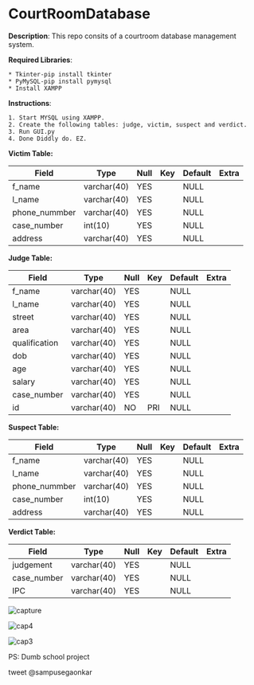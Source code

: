 # CourtRoomDatabase


**Description**: This repo consits of a courtroom database management system.  <br/>
  
  **Required Libraries**:     
  
    * Tkinter-pip install tkinter 
    * PyMySQL-pip install pymysql 
    * Install XAMPP
                     
  **Instructions**: 
  
    1. Start MYSQL using XAMPP. 
    2. Create the following tables: judge, victim, suspect and verdict.
    3. Run GUI.py
    4. Done Diddly do. EZ. 
 
 
**Victim Table:**

| Field         | Type        | Null | Key | Default | Extra |
| ------------- |-----------  |----- | --- |-------- |-------|
| f_name        | varchar(40) | YES  |     | NULL    |       |
| l_name        | varchar(40) | YES  |     | NULL    |       |
| phone_nummber | varchar(40) | YES  |     | NULL    |       |
| case_number   | int(10)     | YES  |     | NULL    |       |
| address       | varchar(40) | YES  |     | NULL    |       |

**Judge Table:**

| Field         | Type        | Null | Key | Default | Extra |
|---------------|-------------|------|-----|---------|-------|
| f_name        | varchar(40) | YES  |     | NULL    |       |
| l_name        | varchar(40) | YES  |     | NULL    |       |
| street        | varchar(40) | YES  |     | NULL    |       |
| area          | varchar(40) | YES  |     | NULL    |       |
| qualification | varchar(40) | YES  |     | NULL    |       |
| dob           | varchar(40) | YES  |     | NULL    |       |
| age           | varchar(40) | YES  |     | NULL    |       |
| salary        | varchar(40) | YES  |     | NULL    |       |
| case_number   | varchar(40) | YES  |     | NULL    |       |
| id            | varchar(40) | NO   | PRI | NULL    |       |

**Suspect Table:**

| Field         | Type        | Null | Key | Default | Extra |
| --------------|-------------|------|-----|---------|-------|
| f_name        | varchar(40) | YES  |     | NULL    |       |
| l_name        | varchar(40) | YES  |     | NULL    |       |
| phone_nummber | varchar(40) | YES  |     | NULL    |       |
| case_number   | int(10)     | YES  |     | NULL    |       |
| address       | varchar(40) | YES  |     | NULL    |       |

**Verdict Table:**

| Field       | Type        | Null | Key | Default | Extra |
| ----------- | ----------- |----- |---- |-------- | ----- |
| judgement   | varchar(40) | YES  |     | NULL    |       |
| case_number | varchar(40) | YES  |     | NULL    |       |
| IPC         | varchar(40) | YES  |     | NULL    |       |



![capture](https://user-images.githubusercontent.com/12711480/52521708-111d4b00-2ca1-11e9-9a97-5b824f1e0f93.PNG)

![cap4](https://user-images.githubusercontent.com/12711480/52521727-65c0c600-2ca1-11e9-8fe1-2b37ecec17c1.PNG)

![cap3](https://user-images.githubusercontent.com/12711480/52521729-7a04c300-2ca1-11e9-95b3-1569aef734bb.PNG)


PS: Dumb school project


tweet @sampusegaonkar
